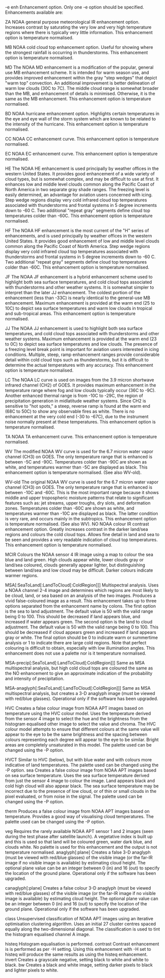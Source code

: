 -e enh Enhancement option. Only one -e option should be specified. Enhancements available are:

ZA NOAA general purpose meteorological IR enhancement option. Increases contrast
by saturating the very low and very high temperature regions where there is typically
very little information. This enhancement option is temperature normalised.

MB NOAA cold cloud top enhancement option. Useful for showing where the strongest
rainfall is occurring in thunderstorms. This enhancement option is temperature
normalised.

MD The NOAA MD enhancement is a modification of the popular, general use MB
enhancement scheme. It is intended for warm season use, and provides improved
enhancement within the gray "step wedges" that depict "warm top" convection.
An additional improvement is better delineation of warm low clouds (30C to 7C).
The middle cloud range is somewhat broader than the MB, and enhancement of
details is minimised. Otherwise, it is the same as the MB enhancement. This
enhancement option is temperature normalised.

BD NOAA hurricane enhancement option. Highlights certain temperatures in the eye
and eye wall of the storm system which are known to be related to the intensity of
the hurricane. This enhancement option is temperature normalised.

CC NOAA CC enhancement curve. This enhancement option is temperature normalised.

EC NOAA EC enhancement curve. This enhancement option is temperature normalised.

HE The NOAA HE enhancement is used principally by weather offices in the western
United States. It provides good enhancement of a wide variety of cloud types, but
is somewhat complex, and may be difficult to use at first. It enhances low and
middle level clouds common along the Pacific Coast of North America in two separate
gray shade ranges. The freezing level is easily determined, an advantage for
aviation users concerned with icing. Step wedge regions display very cold
infrared cloud top temperatures associated with thunderstorms and frontal systems
in 5 degree increments down to -60 C. Two additional "repeat gray" segments
define cloud top temperatures colder than -60C. This enhancement option is temperature
normalised.

HF The NOAA HF enhancement is the most current of the "H" series of enhancements,
and is used principally by weather offices in the western United States. It
provides good enhancement of low and middle level clouds common along the
Pacific Coast of North America. Step wedge regions display very cold infrared
cloud top temperatures associated with thunderstorms and frontal systems in 5
degree increments down to -60 C. Two additional "repeat gray" segments define
cloud top temperatures colder than -60C. This enhancement option is temperature
normalised.

JF The NOAA JF enhancement is a hybrid enhancement scheme used to highlight
both sea surface temperatures, and cold cloud tops associated with thunderstorms
and other weather systems. It is somewhat simpler to interpret than the later JJ
enhancement. The coldest portion of the enhancement (less than -33C) is nearly
identical to the general-use MB enhancement. Maximum enhancement is provided
at the warm end (25 to 10C) to depict sea surface temperatures and warm
low clouds in tropical and sub-tropical areas. This enhancement option is temperature
normalised.

JJ The NOAA JJ enhancement is used to highlight both sea surface temperatures, and
cold cloud tops associated with thunderstorms and other weather systems. Maximum
enhancement is provided at the warm end (23 to 0C) to depict sea surface
temperatures and low clouds. The presence of a freezing level break point is
important for aviation users interested in icing conditions. Multiple, steep, ramp
enhancement ranges provide considerable detail within cold cloud tops such as
thunderstorms, but it is difficult to determine the actual temperatures with any
accuracy. This enhancement option is temperature normalised.

LC The NOAA LC curve is used on images from the 3.9 micron shortwave infrared
channel (CH2) of GOES. It provides maximum enhancement in the temperature
range where fog and low clouds typically occur (36C to -9C). Another enhanced
thermal range is from -10C to -29C, the region of precipitation generation in midlatitude
weather systems. Since CH2 is sensitive to "hot spots," a steep, reverse
ramp is found at the warm end (68C to 50C) to show any observable fires as white.
There is no enhancement at the very cold end (-30 to -67C), due to the instrument
noise normally present at these temperatures. This enhancement option is temperature
normalised.

TA NOAA TA enhancement curve. This enhancement option is temperature normalised.

WV The modified NOAA WV curve is used for the 6.7 micron water vapor channel
(CH3) on GOES. The only temperature range that is enhanced is between -5C and
-90C. Temperatures colder than -90C are shown as white, and temperatures
warmer than -5C are displayed as black. This enhancement option is temperature
normalised. (See also WV-old).

WV-old The original NOAA WV curve is used for the 6.7 micron water vapor channel
(CH3) on GOES. The only temperature range that is enhanced is between -10C
and -60C. This is the most important range because it shows middle and upper
tropospheric moisture patterns that relate to significant features such as: jet
streams, upper troughs, dry slots, and deformation zones. Temperatures colder
than -60C are shown as white, and temperatures warmer than -10C are displayed
as black. The latter condition is very rare, and occurs mainly in the subtropics.
This enhancement option is temperature normalised. (See also WV).
NO NOAA colour IR contrast enhancement option. Greatly increases contrast in the
darker land/sea regions and colours the cold cloud tops. Allows fine detail in land
and sea to be seen and provides a very readable indication of cloud top temperatures.
This enhancement option is temperature normalised.

MCIR Colours the NOAA sensor 4 IR image using a map to colour the sea blue and land
green. High clouds appear white, lower clouds gray or land/sea coloured, clouds
generally appear lighter, but distinguishing between land/sea and low cloud may
be difficult. Darker colours indicate warmer regions.

MSA[:SeaToLand[:LandToCloud[:ColdRegion]]]
Multispectral analysis. Uses a NOAA channel 2-4 image and determines which
regions are most likely to be cloud, land, or sea based on an analysis of the two
images. Produces a vivid false-coloured image as a result. This enhancement
takes up to three options separated from the enhancement name by colons. The
first option is the sea to land adjustment. The default value is 50 with the valid
range being 0 to 100. This should be decreased if land appears blue, and increased
if water appears green. The second option is the land to cloud adjustment. The
default value is 50 with the valid range being 0 to 100. This should be decreased
if cloud appears green and increased if land appears gray or white. The final
option should be 0 to indicate warm or summertime analysis or 1 to indicate there
are large cold regions. Note that perfect colouring is difficult to obtain, especially
with low illumination angles. This enhancement does not use a palette nor is it
temperature normalised.

MSA-precip[:SeaToLand[:LandToCloud[:ColdRegion]]]
Same as MSA multispectral analysis, but high cold cloud tops are coloured the
same as the NO enhancement to give an approximate indication of the probability
and intensity of precipitation.

MSA-anaglyph[:SeaToLand[:LandToCloud[:ColdRegion]]]
Same as MSA multispectral analysis, but creates a 3-D anaglyph image (must be
viewed with red/blue glasses). Operational only if the software has been
upgraded.

HVC Creates a false colour image from NOAA APT images based on temperature using
the HVC colour model. Uses the temperature derived from the sensor 4 image to
select the hue and the brightness from the histogram equalised other image to
select the value and chroma. The HVC colour model attempts to ensure that different
colours at the same value will appear to the eye to be the same brightness
and the spacing between colours representing each degree will appear to the eye to
be similar. Bright areas are completely unsaturated in this model. The palette
used can be changed using the -P option.

HVCT Similar to HVC (below), but with blue water and with colours more indicative of
land temperatures. The palette used can be changed using the -P option.
sea Creates a false colour image from NOAA APT images based on sea surface temperature.
Uses the sea surface temperature derived from just the sensor 4 image to
colour the image. Land appears black and cold high cloud will also appear black.
The sea surface temperature may be incorrect due to the presence of low cloud, or
of thin or small clouds in the pixel evaluated, or from noise in the signal. The
palette used can be changed using the -P option.

therm Produces a false colour image from NOAA APT images based on temperature.
Provides a good way of visualising cloud temperatures. The palette used can be
changed using the -P option.

veg Requires the rarely available NOAA APT sensor 1 and 2 images (seen during the
test phase after satellite launch). A vegetative index is built up and this is used so
that land will be coloured green, water dark blue, and clouds white. No palette is
used for this enhancement and the output is not temperature normalised.
anaglyph[:plane] Creates a false 3-D anaglyph (must be viewed with red/blue glasses) of the visible
image (or the far-IR image if no visible image is available) by estimating cloud
height. The optional plane value can be an integer between 0 (in) and 16 (out) to
specify the location of the ground plane. Operational only if the software has been
upgraded.

canaglyph[:plane]
Creates a false colour 3-D anaglyph (must be viewed with red/blue glasses) of the
visible image (or the far-IR image if no visible image is available) by estimating
cloud height. The optional plane value can be an integer between 0 (in) and 16
(out) to specify the location of the ground plane. Operational only if the software
has been upgraded.

class Unsupervised classification of NOAA APT images using an iterative optimisation
clustering algorithm. Uses an initial 27 cluster centres spaced equally along the
two-dimensional diagonal. The classification is used to tint the histogram
equalised channel A image.

histeq Histogram equalisation is performed.
contrast Contrast enhancement is is performed as per -H setting. Using this enhancement
with -H set to histeq will produce the same results as using the histeq enhancement.
invert Creates a grayscale negative, setting black to white and white to black.
bw Creates a black and white image, setting darker pixels to black and lighter pixels
to white.
